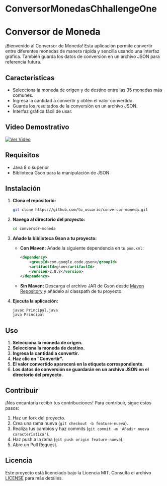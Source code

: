 # ConversorMonedasChhallengeOne
# Conversor de Moneda

¡Bienvenido al Conversor de Moneda! Esta aplicación permite convertir entre diferentes monedas de manera rápida y sencilla usando una interfaz gráfica. También guarda los datos de conversión en un archivo JSON para referencia futura.

## Características

- Selecciona la moneda de origen y de destino entre las 35 monedas más comunes.
- Ingresa la cantidad a convertir y obtén el valor convertido.
- Guarda los resultados de la conversión en un archivo JSON.
- Interfaz gráfica fácil de usar.

## Video Demostrativo

[![Ver Video](https://img.youtube.com/vi/TU_VIDEO_ID/maxresdefault.jpg)](https://www.youtube.com/watch?v=TU_VIDEO_ID)

## Requisitos

- Java 8 o superior
- Biblioteca Gson para la manipulación de JSON

## Instalación

1. **Clona el repositorio:**

    ```sh
    git clone https://github.com/tu_usuario/conversor-moneda.git
    ```

2. **Navega al directorio del proyecto:**

    ```sh
    cd conversor-moneda
    ```

3. **Añade la biblioteca Gson a tu proyecto:**

    - **Con Maven:** Añade la siguiente dependencia en tu `pom.xml`:

        ```xml
        <dependency>
            <groupId>com.google.code.gson</groupId>
            <artifactId>gson</artifactId>
            <version>2.8.8</version>
        </dependency>
        ```

    - **Sin Maven:** Descarga el archivo JAR de Gson desde [Maven Repository](https://mvnrepository.com/artifact/com.google.code.gson/gson) y añádelo al classpath de tu proyecto.

4. **Ejecuta la aplicación:**

    ```sh
    javac Principal.java
    java Principal
    ```

## Uso

1. **Selecciona la moneda de origen.**
2. **Selecciona la moneda de destino.**
3. **Ingresa la cantidad a convertir.**
4. **Haz clic en "Convertir".**
5. **El valor convertido aparecerá en la etiqueta correspondiente.**
6. **Los datos de conversión se guardarán en un archivo JSON en el directorio del proyecto.**

## Contribuir

¡Nos encantaría recibir tus contribuciones! Para contribuir, sigue estos pasos:

1. Haz un fork del proyecto.
2. Crea una rama nueva (`git checkout -b feature-nueva`).
3. Realiza tus cambios y haz commits (`git commit -m 'Añadir nueva característica'`).
4. Haz push a la rama (`git push origin feature-nueva`).
5. Abre un Pull Request.



## Licencia

Este proyecto está licenciado bajo la Licencia MIT. Consulta el archivo [LICENSE](LICENSE) para más detalles.
